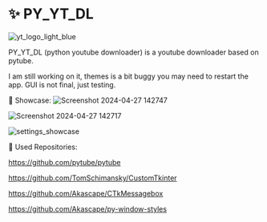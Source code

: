 # ✨ PY_YT_DL
![yt_logo_light_blue](https://github.com/LoSh-68/PY_YT_DL/assets/167639498/2b9f0780-94cc-49af-a49e-33ad33689861)


PY_YT_DL (python youtube downloader) is a youtube downloader based on pytube.

I am still working on it, themes is a bit buggy you may need to restart the app.
GUI is not final, just testing.

📝 Showcase:
![Screenshot 2024-04-27 142747](https://github.com/LoSh-68/PY_YT_DL/assets/167639498/184ebe55-40f5-48dd-8b7f-cad62f100d12)

![Screenshot 2024-04-27 142717](https://github.com/LoSh-68/PY_YT_DL/assets/167639498/a4e6df0d-1295-43e7-abaa-c18bd1b877db)

![settings_showcase](https://github.com/LoSh-68/PY_YT_DL/assets/167639498/92145a84-ceba-4cf5-9ffc-6444fb4166bb)



🌟 Used Repositories:

https://github.com/pytube/pytube

https://github.com/TomSchimansky/CustomTkinter

https://github.com/Akascape/CTkMessagebox

https://github.com/Akascape/py-window-styles
